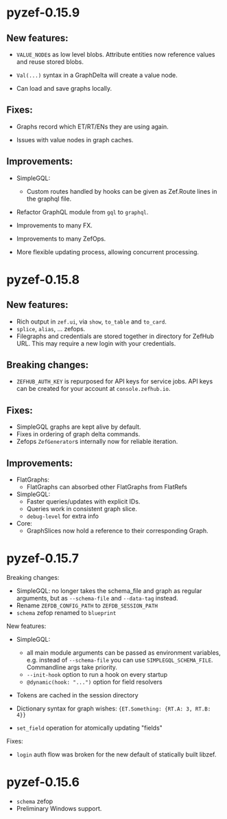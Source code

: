pyzef-0.15.9
============

New features:
-------------

- `VALUE_NODE`s as low level blobs. Attribute entities now reference values and
  reuse stored blobs.

- `Val(...)` syntax in a GraphDelta will create a value node.

- Can load and save graphs locally.

Fixes:
------

- Graphs record which ET/RT/ENs they are using again.

- Issues with value nodes in graph caches.

Improvements:
-------------

- SimpleGQL:
  - Custom routes handled by hooks can be given as Zef.Route lines in the
    graphql file.

- Refactor GraphQL module from `gql` to `graphql`.

- Improvements to many FX.

- Improvements to many ZefOps.

- More flexible updating process, allowing concurrent processing.



pyzef-0.15.8
============

New features:
-------------

- Rich output in `zef.ui`, via `show`, `to_table` and `to_card`.
- `splice`, `alias`, ... zefops.
- Filegraphs and credentials are stored together in directory for ZefHub URL.
  This may require a new login with your credentials.

Breaking changes:
-----------------

- `ZEFHUB_AUTH_KEY` is repurposed for API keys for service jobs. API keys can be
  created for your account at `console.zefhub.io`.

Fixes:
------

- SimpleGQL graphs are kept alive by default.
- Fixes in ordering of graph delta commands.
- Zefops `ZefGenerator`s internally now for reliable iteration.

Improvements:
-------------

- FlatGraphs:
  - FlatGraphs can absorbed other FlatGraphs from FlatRefs
- SimpleGQL:
  - Faster queries/updates with explicit IDs.
  - Queries work in consistent graph slice.
  - `debug-level` for extra info
- Core:
  - GraphSlices now hold a reference to their corresponding Graph.

pyzef-0.15.7
============

Breaking changes:

- SimpleGQL: no longer takes the schema_file and graph as regular arguments, but
  as `--schema-file` and `--data-tag` instead.
- Rename `ZEFDB_CONFIG_PATH` to `ZEFDB_SESSION_PATH`
- `schema` zefop renamed to `blueprint`
  
New features:

- SimpleGQL:
    - all main module arguments can be passed as environment variables,
    e.g. instead of `--schema-file` you can use `SIMPLEGQL_SCHEMA_FILE`.
    Commandline args take priority.
    - `--init-hook` option to run a hook on every startup
    - `@dynamic(hook: "...")` option for field resolvers
    
- Tokens are cached in the session directory

- Dictionary syntax for graph wishes: `{ET.Something: {RT.A: 3, RT.B: 4}}`

- `set_field` operation for atomically updating "fields" 

Fixes:

- `login` auth flow was broken for the new default of statically built libzef.

pyzef-0.15.6
============

- `schema` zefop
- Preliminary Windows support.
